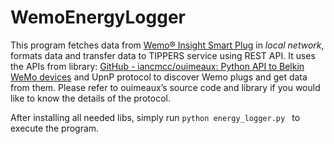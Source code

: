 # WemoEnergyLogger
This program fetches data from [Wemo® Insight Smart Plug](https://www.belkin.com/us/p/P-F7C029/) in *local network*, formats data and transfer data to TIPPERS service using REST API. It uses the APIs from library: [GitHub - iancmcc/ouimeaux: Python API to Belkin WeMo devices](https://github.com/iancmcc/ouimeaux) and UpnP protocol to discover Wemo plugs and get data from them. Please refer to ouimeaux’s source code and library if you would like to know the details of the protocol. 

After installing all needed libs, simply run `python energy_logger.py ` to execute the program.

